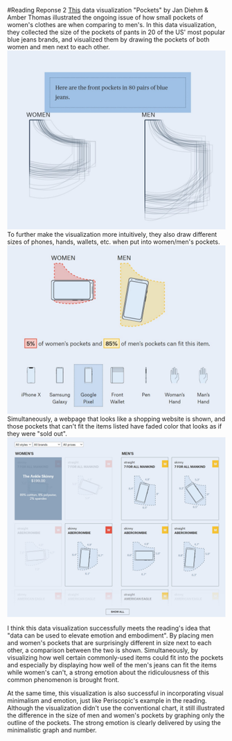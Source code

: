 #Reading Reponse 2
[This](https://pudding.cool/2018/08/pockets/) data visualization "Pockets" by Jan Diehm & Amber Thomas illustrated the ongoing issue of how small pockets of women's clothes are when comparing to men's. In this data visualization, they collected the size of the pockets of pants in 20 of the US' most popular blue jeans brands, and visualized them by drawing the pockets of both women and men next to each other.
![Pockets](reading-response/reading-2/pockets-1.jpg)
To further make the visualization more intuitively, they also draw different sizes of phones, hands, wallets, etc. when put into women/men's pockets.
![Pockets](reading-response/reading-2/pockets-3.jpg)
Simultaneously, a webpage that looks like a shopping website is shown, and those pockets that can't fit the items listed have faded color that looks as if they were "sold out".
![Pockets](reading-response/reading-2/pockets-4.jpg)

I think this data visualization successfully meets the reading's idea that "data can be used to elevate emotion and embodiment". By placing men and women's pockets that are surprisingly different in size next to each other, a comparison between the two is shown. Simultaneously, by visualizing how well certain commonly-used items could fit into the pockets and especially by displaying how well of the men's jeans can fit the items while women's can't, a strong emotion about the ridiculousness of this common phenomenon is brought front.

At the same time, this visualization is also successful in incorporating visual minimalism and emotion, just like Periscopic's example in the reading. Although the visualization didn't use the conventional chart, it still illustrated the difference in the size of men and women's pockets by graphing only the outline of the pockets. The strong emotion is clearly delivered by using the minimalistic graph and number.
